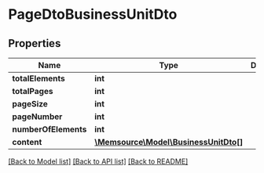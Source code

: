 # PageDtoBusinessUnitDto

## Properties
Name | Type | Description | Notes
------------ | ------------- | ------------- | -------------
**totalElements** | **int** |  | [optional] 
**totalPages** | **int** |  | [optional] 
**pageSize** | **int** |  | [optional] 
**pageNumber** | **int** |  | [optional] 
**numberOfElements** | **int** |  | [optional] 
**content** | [**\Memsource\Model\BusinessUnitDto[]**](BusinessUnitDto.md) |  | [optional] 

[[Back to Model list]](../README.md#documentation-for-models) [[Back to API list]](../README.md#documentation-for-api-endpoints) [[Back to README]](../README.md)


